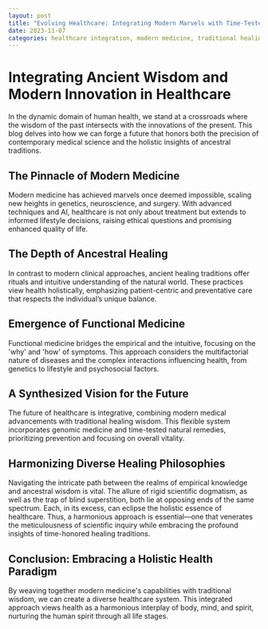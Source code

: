 ```yaml
---
layout: post
title: "Evolving Healthcare: Integrating Modern Marvels with Time-Tested Systems"
date: 2023-11-07
categories: healthcare integration, modern medicine, traditional healing, functional medicine
---
```


# Integrating Ancient Wisdom and Modern Innovation in Healthcare

In the dynamic domain of human health, we stand at a crossroads where the wisdom of the past intersects with the innovations of the present. This blog delves into how we can forge a future that honors both the precision of contemporary medical science and the holistic insights of ancestral traditions.

## The Pinnacle of Modern Medicine

Modern medicine has achieved marvels once deemed impossible, scaling new heights in genetics, neuroscience, and surgery. With advanced techniques and AI, healthcare is not only about treatment but extends to informed lifestyle decisions, raising ethical questions and promising enhanced quality of life.

## The Depth of Ancestral Healing

In contrast to modern clinical approaches, ancient healing traditions offer rituals and intuitive understanding of the natural world. These practices view health holistically, emphasizing patient-centric and preventative care that respects the individual’s unique balance.

## Emergence of Functional Medicine

Functional medicine bridges the empirical and the intuitive, focusing on the 'why' and 'how' of symptoms. This approach considers the multifactorial nature of diseases and the complex interactions influencing health, from genetics to lifestyle and psychosocial factors.

## A Synthesized Vision for the Future

The future of healthcare is integrative, combining modern medical advancements with traditional healing wisdom. This flexible system incorporates genomic medicine and time-tested natural remedies, prioritizing prevention and focusing on overall vitality.

## Harmonizing Diverse Healing Philosophies

Navigating the intricate path between the realms of empirical knowledge and ancestral wisdom is vital. The allure of rigid scientific dogmatism, as well as the trap of blind superstition, both lie at opposing ends of the same spectrum. Each, in its excess, can eclipse the holistic essence of healthcare. Thus, a harmonious approach is essential—one that venerates the meticulousness of scientific inquiry while embracing the profound insights of time-honored healing traditions.

## Conclusion: Embracing a Holistic Health Paradigm

By weaving together modern medicine's capabilities with traditional wisdom, we can create a diverse healthcare system. This integrated approach views health as a harmonious interplay of body, mind, and spirit, nurturing the human spirit through all life stages.
